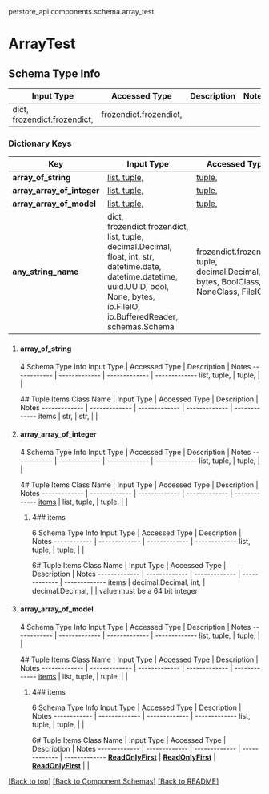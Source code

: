 <a name="top"></a>
petstore_api.components.schema.array_test
# ArrayTest

## Schema Type Info
Input Type | Accessed Type | Description | Notes
------------ | ------------- | ------------- | -------------
dict, frozendict.frozendict,  | frozendict.frozendict,  |  |

### Dictionary Keys
Key | Input Type | Accessed Type | Description | Notes
------------ | ------------- | ------------- | ------------- | -------------
**array_of_string** | [list, tuple, ](#array_of_string) | [tuple, ](#array_of_string) |  | [optional]
**array_array_of_integer** | [list, tuple, ](#array_array_of_integer) | [tuple, ](#array_array_of_integer) |  | [optional]
**array_array_of_model** | [list, tuple, ](#array_array_of_model) | [tuple, ](#array_array_of_model) |  | [optional]
**any_string_name** | dict, frozendict.frozendict, list, tuple, decimal.Decimal, float, int, str, datetime.date, datetime.datetime, uuid.UUID, bool, None, bytes, io.FileIO, io.BufferedReader, schemas.Schema | frozendict.frozendict, tuple, decimal.Decimal, str, bytes, BoolClass, NoneClass, FileIO | any string name can be used but the value must be the correct type | [optional]

1. #### array_of_string
   
   4 Schema Type Info
   Input Type | Accessed Type | Description | Notes
   ------------ | ------------- | ------------- | -------------
   list, tuple,  | tuple,  |  |
   
   4# Tuple Items
   Class Name | Input Type | Accessed Type | Description | Notes
   ------------- | ------------- | ------------- | ------------- | -------------
   items | str,  | str,  |  |

1. #### array_array_of_integer
   
   4 Schema Type Info
   Input Type | Accessed Type | Description | Notes
   ------------ | ------------- | ------------- | -------------
   list, tuple,  | tuple,  |  |
   
   4# Tuple Items
   Class Name | Input Type | Accessed Type | Description | Notes
   ------------- | ------------- | ------------- | ------------- | -------------
   [items](#items) | list, tuple,  | tuple,  |  |
   
   1. 4## items
      
      6 Schema Type Info
      Input Type | Accessed Type | Description | Notes
      ------------ | ------------- | ------------- | -------------
      list, tuple,  | tuple,  |  |
      
      6# Tuple Items
      Class Name | Input Type | Accessed Type | Description | Notes
      ------------- | ------------- | ------------- | ------------- | -------------
      items | decimal.Decimal, int,  | decimal.Decimal,  |  | value must be a 64 bit integer

1. #### array_array_of_model
   
   4 Schema Type Info
   Input Type | Accessed Type | Description | Notes
   ------------ | ------------- | ------------- | -------------
   list, tuple,  | tuple,  |  |
   
   4# Tuple Items
   Class Name | Input Type | Accessed Type | Description | Notes
   ------------- | ------------- | ------------- | ------------- | -------------
   [items](#items) | list, tuple,  | tuple,  |  |
   
   1. 4## items
      
      6 Schema Type Info
      Input Type | Accessed Type | Description | Notes
      ------------ | ------------- | ------------- | -------------
      list, tuple,  | tuple,  |  |
      
      6# Tuple Items
      Class Name | Input Type | Accessed Type | Description | Notes
      ------------- | ------------- | ------------- | ------------- | -------------
      [**ReadOnlyFirst**](read_only_first.ReadOnlyFirst.md) | [**ReadOnlyFirst**](read_only_first.ReadOnlyFirst.md) | [**ReadOnlyFirst**](read_only_first.ReadOnlyFirst.md) |  |

[[Back to top]](#top) [[Back to Component Schemas]](../../../README.md#Component-Schemas) [[Back to README]](../../../README.md)
